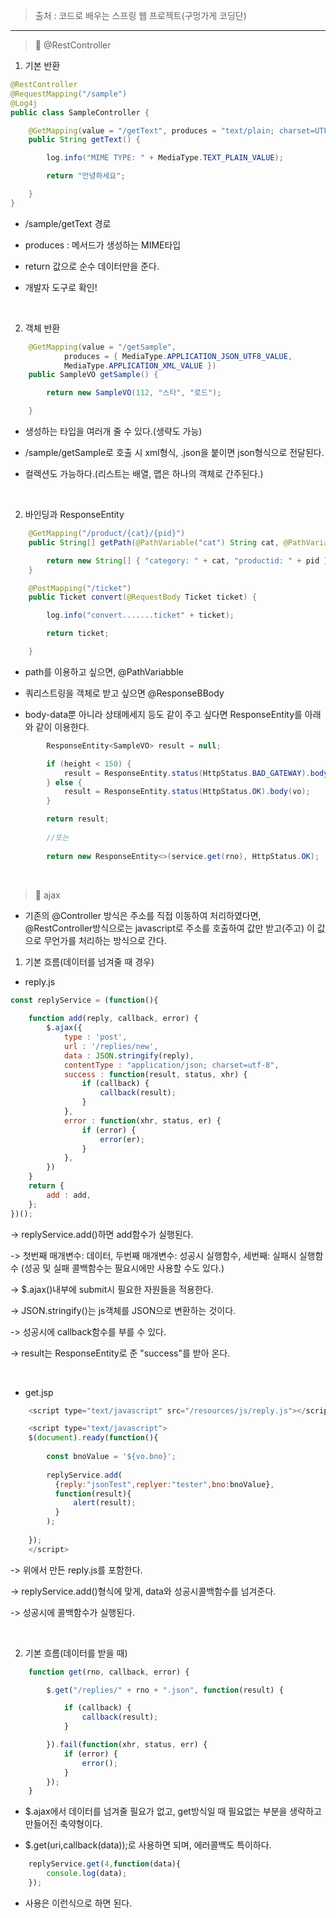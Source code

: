 > 출처 : 코드로 배우는 스프링 웹 프로젝트(구멍가게 코딩단)

---

> 🚀 @RestController

1. 기본 반환

```java
@RestController
@RequestMapping("/sample")
@Log4j
public class SampleController {

	@GetMapping(value = "/getText", produces = "text/plain; charset=UTF-8")
	public String getText() {

		log.info("MIME TYPE: " + MediaType.TEXT_PLAIN_VALUE);

		return "안녕하세요";

	}
}
```

- /sample/getText 경로

- produces : 메서드가 생성하는 MIME타입

- return 값으로 순수 데이터만을 준다.

- 개발자 도구로 확인!

<br/>

2. 객체 반환

```java
    @GetMapping(value = "/getSample", 
			produces = { MediaType.APPLICATION_JSON_UTF8_VALUE,
			MediaType.APPLICATION_XML_VALUE })
	public SampleVO getSample() {

		return new SampleVO(112, "스타", "로드");

	}
```

- 생성하는 타입을 여러개 줄 수 있다.(생략도 가능)

- /sample/getSample로 호출 시 xml형식, .json을 붙이면 json형식으로 전달된다.

- 컬렉션도 가능하다.(리스트는 배열, 맵은 하나의 객체로 간주된다.)

<br/>

2. 바인딩과 ResponseEntity

```java
    @GetMapping("/product/{cat}/{pid}")
	public String[] getPath(@PathVariable("cat") String cat, @PathVariable("pid") Integer pid) {

		return new String[] { "category: " + cat, "productid: " + pid };
	}

	@PostMapping("/ticket")
	public Ticket convert(@RequestBody Ticket ticket) {

		log.info("convert.......ticket" + ticket);

		return ticket;

	}
```

- path를 이용하고 싶으면, @PathVariabble

- 쿼리스트링을 객체로 받고 싶으면 @ResponseBBody

- body-data뿐 아니라 상태메세지 등도 같이 주고 싶다면 ResponseEntity를 아래와 같이 이용한다.

```java
        ResponseEntity<SampleVO> result = null;

		if (height < 150) {
			result = ResponseEntity.status(HttpStatus.BAD_GATEWAY).body(vo);
		} else {
			result = ResponseEntity.status(HttpStatus.OK).body(vo);
		}

		return result;
        
        //또는
        
        return new ResponseEntity<>(service.get(rno), HttpStatus.OK);
```

<br/>

> 🚀 ajax

- 기존의 @Controller 방식은 주소를 직접 이동하여 처리하였다면, @RestController방식으로는 javascript로 주소를 호출하여 값만 받고(주고) 이 값으로 무언가를 처리하는 방식으로 간다.

1. 기본 흐름(데이터를 넘겨줄 때 경우)

- reply.js

```javascript
const replyService = (function(){
  
	function add(reply, callback, error) {
		$.ajax({
			type : 'post',
			url : '/replies/new',
			data : JSON.stringify(reply),
			contentType : "application/json; charset=utf-8",
			success : function(result, status, xhr) {
				if (callback) {
					callback(result);
				}
			},
			error : function(xhr, status, er) {
				if (error) {
					error(er);
				}
			},
		})
	}
    return {
		add : add,
	};
})(); 
```

-> replyService.add()하면 add함수가 실행된다.

-> 첫번째 매개변수: 데이터, 두번째 매개변수: 성공시 실행함수, 세번째: 실패시 실행함수 (성공 및 실패 콜백함수는 필요시에만 사용할 수도 있다.)

-> $.ajax()내부에 submit시 필요한 자원들을 적용한다.

-> JSON.stringify()는 js객체를 JSON으로 변환하는 것이다.

-> 성공시에 callback함수를 부를 수 있다.

-> result는 ResponseEntity로 준 "success"를 받아 온다.

<br/>

- get.jsp

```javascript
    <script type="text/javascript" src="/resources/js/reply.js"></script>

	<script type="text/javascript">
	$(document).ready(function(){
		
		const bnoValue = '${vo.bno}';
      
		replyService.add(
		  {reply:"jsonTest",replyer:"tester",bno:bnoValue},
		  function(result){
			  alert(result);
		  }
		);
      
    });
	</script>
```

-> 위에서 만든 reply.js를 포함한다.

-> replyService.add()형식에 맞게, data와 성공시콜백함수를 넘겨준다.

-> 성공시에 콜백함수가 실행된다.

<br/>

2. 기본 흐름(데이터를 받을 때)

```javascript
    function get(rno, callback, error) {

		$.get("/replies/" + rno + ".json", function(result) {

			if (callback) {
				callback(result);
			}

		}).fail(function(xhr, status, err) {
			if (error) {
				error();
			}
		});
	}
```

- $.ajax에서 데이터를 넘겨줄 필요가 없고, get방식일 때 필요없는 부분을 생략하고 만들어진 축약형이다.

- $.get(uri,callback(data));로 사용하면 되며, 에러콜백도 특이하다.

```javascript
    replyService.get(4,function(data){
		console.log(data);
	});	
```

- 사용은 이런식으로 하면 된다.